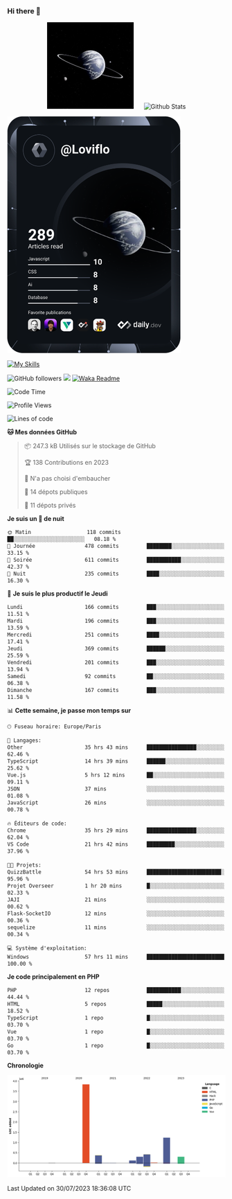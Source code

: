 ### Hi there 👋

<p align="center">
  <img src="https://github.com/Loviflo/Loviflo/blob/main/img/portrait.jpg" alt="Loviflo" height="200" style="margin-right: 20px"/>
  <img src="https://github-readme-stats.vercel.app/api?username=Loviflo&show_icons=true&theme=graywhite" alt="Github Stats" />
</p>

<a href="https://app.daily.dev/loviflo"><img src="https://github.com/loviflo/loviflo/blob/main/devcard.svg" width="400" alt="Loviflo's Dev Card"/></a>


[![My Skills](https://skillicons.dev/icons?i=php,laravel,symfony,mysql,js,ts,html,css,sass,angular,docker,webpack,vscode,figma,git,github,gitlab)](https://skillicons.dev)


![GitHub followers](https://img.shields.io/github/followers/Loviflo?label=Follow&style=social)
![](https://visitor-badge.glitch.me/badge?page_id=Loviflo.Loviflo)
[![Waka Readme](https://github.com/Loviflo/Loviflo/actions/workflows/update-stats.yml/badge.svg)](https://github.com/Loviflo/Loviflo/actions/workflows/update-stats.yml)

<!--START_SECTION:waka-->
![Code Time](http://img.shields.io/badge/Code%20Time-1%2C416%20hrs%2034%20mins-blue)

![Profile Views](http://img.shields.io/badge/Vues%20du%20profil-0-blue)

![Lines of code](https://img.shields.io/badge/Depuis%20Hello%20World%2C%20j%27ai%20%C3%A9crit-6.6%20million%20Lignes%20de%20code-blue)

**🐱 Mes données GitHub** 

> 📦 247.3 kB Utilisés sur le stockage de GitHub 
 > 
> 🏆 138 Contributions en 2023
 > 
> 🚫 N'a pas choisi d'embaucher
 > 
> 📜 14 dépots publiques 
 > 
> 🔑 11 dépots privés 
 > 
**Je suis un 🦉 de nuit** 

```text
🌞 Matin                  118 commits         ██░░░░░░░░░░░░░░░░░░░░░░░   08.18 % 
🌆 Journée                478 commits         ████████░░░░░░░░░░░░░░░░░   33.15 % 
🌃 Soirée                 611 commits         ███████████░░░░░░░░░░░░░░   42.37 % 
🌙 Nuit                   235 commits         ████░░░░░░░░░░░░░░░░░░░░░   16.30 % 
```
📅 **Je suis le plus productif le Jeudi** 

```text
Lundi                    166 commits         ███░░░░░░░░░░░░░░░░░░░░░░   11.51 % 
Mardi                    196 commits         ███░░░░░░░░░░░░░░░░░░░░░░   13.59 % 
Mercredi                 251 commits         ████░░░░░░░░░░░░░░░░░░░░░   17.41 % 
Jeudi                    369 commits         ██████░░░░░░░░░░░░░░░░░░░   25.59 % 
Vendredi                 201 commits         ███░░░░░░░░░░░░░░░░░░░░░░   13.94 % 
Samedi                   92 commits          ██░░░░░░░░░░░░░░░░░░░░░░░   06.38 % 
Dimanche                 167 commits         ███░░░░░░░░░░░░░░░░░░░░░░   11.58 % 
```


📊 **Cette semaine, je passe mon temps sur** 

```text
🕑︎ Fuseau horaire: Europe/Paris

💬 Langages: 
Other                    35 hrs 43 mins      ████████████████░░░░░░░░░   62.46 % 
TypeScript               14 hrs 39 mins      ██████░░░░░░░░░░░░░░░░░░░   25.62 % 
Vue.js                   5 hrs 12 mins       ██░░░░░░░░░░░░░░░░░░░░░░░   09.11 % 
JSON                     37 mins             ░░░░░░░░░░░░░░░░░░░░░░░░░   01.08 % 
JavaScript               26 mins             ░░░░░░░░░░░░░░░░░░░░░░░░░   00.78 % 

🔥 Éditeurs de code: 
Chrome                   35 hrs 29 mins      ████████████████░░░░░░░░░   62.04 % 
VS Code                  21 hrs 42 mins      █████████░░░░░░░░░░░░░░░░   37.96 % 

🐱‍💻 Projets: 
QuizzBattle              54 hrs 53 mins      ████████████████████████░   95.96 % 
Projet Overseer          1 hr 20 mins        █░░░░░░░░░░░░░░░░░░░░░░░░   02.33 % 
JAJI                     21 mins             ░░░░░░░░░░░░░░░░░░░░░░░░░   00.62 % 
Flask-SocketIO           12 mins             ░░░░░░░░░░░░░░░░░░░░░░░░░   00.36 % 
sequelize                11 mins             ░░░░░░░░░░░░░░░░░░░░░░░░░   00.34 % 

💻 Système d'exploitation: 
Windows                  57 hrs 11 mins      █████████████████████████   100.00 % 
```

**Je code principalement en PHP** 

```text
PHP                      12 repos            ███████████░░░░░░░░░░░░░░   44.44 % 
HTML                     5 repos             █████░░░░░░░░░░░░░░░░░░░░   18.52 % 
TypeScript               1 repo              █░░░░░░░░░░░░░░░░░░░░░░░░   03.70 % 
Vue                      1 repo              █░░░░░░░░░░░░░░░░░░░░░░░░   03.70 % 
Go                       1 repo              █░░░░░░░░░░░░░░░░░░░░░░░░   03.70 % 
```



**Chronologie**

![Lines of Code chart](https://raw.githubusercontent.com/Loviflo/Loviflo/main/assets/bar_graph.png)


 Last Updated on 30/07/2023 18:36:08 UTC
<!--END_SECTION:waka-->
